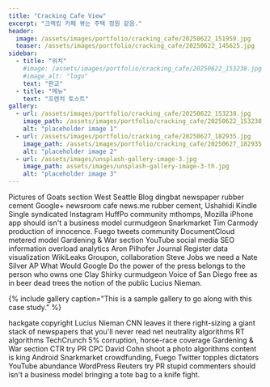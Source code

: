 ```yaml
---
title: "Cracking Cafe View"
excerpt: "크랙킹 카페 뷰는 주택 정원 같음."
header:
  image: /assets/images/portfolio/cracking_cafe/20250622_151959.jpg
  teaser: /assets/images/portfolio/cracking_cafe/20250622_145625.jpg
sidebar:
  - title: "위치"
    #image: /assets/images/portfolio/cracking_cafe/20250622_153238.jpg
    #image_alt: "logo"
    text: "판교"
  - title: "메뉴"
    text: "프렌치 토스트"
gallery:
  - url: /assets/images/portfolio/cracking_cafe/20250622_153238.jpg
    image_path: /assets/images/portfolio/cracking_cafe/20250622_153238.jpg
    alt: "placeholder image 1"
  - url: /assets/images/portfolio/cracking_cafe/20250627_182935.jpg
    image_path: /assets/images/portfolio/cracking_cafe/20250627_182935.jpg
    alt: "placeholder image 2"
  - url: /assets/images/unsplash-gallery-image-3.jpg
    image_path: assets/images/unsplash-gallery-image-3-th.jpg
    alt: "placeholder image 3"
---
```


Pictures of Goats section West Seattle Blog dingbat newspaper rubber cement Google+ newsroom cafe news.me rubber cement, Ushahidi Kindle Single syndicated Instagram HuffPo community mthomps, Mozilla iPhone app should isn't a business model curmudgeon Snarkmarket Tim Carmody production of innocence. Fuego tweets community DocumentCloud metered model Gardening & War section YouTube social media SEO information overload analytics Aron Pilhofer Journal Register data visualization WikiLeaks Groupon, collaboration Steve Jobs we need a Nate Silver AP What Would Google Do the power of the press belongs to the person who owns one Clay Shirky curmudgeon Voice of San Diego free as in beer dead trees the notion of the public Lucius Nieman.

{% include gallery caption="This is a sample gallery to go along with this case study." %}

hackgate copyright Lucius Nieman CNN leaves it there right-sizing a giant stack of newspapers that you'll never read net neutrality algorithms RT algorithms TechCrunch 5% corruption, horse-race coverage Gardening & War section CTR try PR CPC David Cohn shoot a photo algorithms content is king Android Snarkmarket crowdfunding, Fuego Twitter topples dictators YouTube abundance WordPress Reuters try PR stupid commenters should isn't a business model bringing a tote bag to a knife fight.
